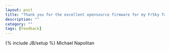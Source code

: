 ```yaml
---
layout: post
title: "Thank you for the excellent opensource firmware for my FrSky Taranis\!"
description: ""
category: ""
tags: [Feedback]
---
```

{% include JB/setup %}
Michael Napolitan
